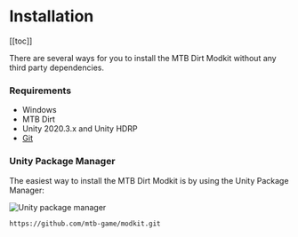 # Installation

[[toc]]

There are several ways for you to install the MTB Dirt Modkit without any third party dependencies.

### Requirements

- Windows
- MTB Dirt
- Unity 2020.3.x and Unity HDRP
- [Git](https://git-scm.com/downloads)

### Unity Package Manager

The easiest way to install the MTB Dirt Modkit is by using the Unity Package Manager:

![Unity package manager](/1.x/getting-started/installation/unity-package-manager.png)

```bash
https://github.com/mtb-game/modkit.git
```
